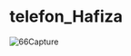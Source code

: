# telefon_Hafiza

![66Capture](https://github.com/user-attachments/assets/6bfa47c4-0336-4abc-b904-8ce4473a3e72)
